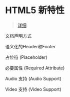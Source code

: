 # HTML5 新特性

> [详细](https://developer.mozilla.org/zh-CN/docs/Web/HTML/Element/meta)

文档声明方式

语义化的Header和Footer

占位符 (Placeholder)

必要属性 (Required Attribute)

Audio 支持 (Audio Support)

Video 支持 (Video Support)
